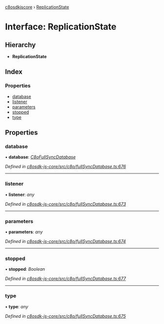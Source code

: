 [c8osdkjscore](../README.md) › [ReplicationState](replicationstate.md)

# Interface: ReplicationState

## Hierarchy

* **ReplicationState**

## Index

### Properties

* [database](replicationstate.md#database)
* [listener](replicationstate.md#listener)
* [parameters](replicationstate.md#parameters)
* [stopped](replicationstate.md#stopped)
* [type](replicationstate.md#type)

## Properties

###  database

• **database**: *[C8oFullSyncDatabase](../classes/c8ofullsyncdatabase.md)*

*Defined in [c8osdk-js-core/src/c8o/fullSyncDatabase.ts:676](https://github.com/convertigo/c8osdk-angular/blob/0470790/src/c8o/fullSyncDatabase.ts#L676)*

___

###  listener

• **listener**: *any*

*Defined in [c8osdk-js-core/src/c8o/fullSyncDatabase.ts:673](https://github.com/convertigo/c8osdk-angular/blob/0470790/src/c8o/fullSyncDatabase.ts#L673)*

___

###  parameters

• **parameters**: *any*

*Defined in [c8osdk-js-core/src/c8o/fullSyncDatabase.ts:674](https://github.com/convertigo/c8osdk-angular/blob/0470790/src/c8o/fullSyncDatabase.ts#L674)*

___

###  stopped

• **stopped**: *Boolean*

*Defined in [c8osdk-js-core/src/c8o/fullSyncDatabase.ts:677](https://github.com/convertigo/c8osdk-angular/blob/0470790/src/c8o/fullSyncDatabase.ts#L677)*

___

###  type

• **type**: *any*

*Defined in [c8osdk-js-core/src/c8o/fullSyncDatabase.ts:675](https://github.com/convertigo/c8osdk-angular/blob/0470790/src/c8o/fullSyncDatabase.ts#L675)*
